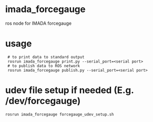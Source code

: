 # imada_forcegauge
ros node for IMADA forcegauge

# usage
```
 # to print data to standard output
 rosrun imada_forcegauge print.py --serial_port=<serial port>
 # to publish data to ROS network
 rosrun imada_forcegauge publish.py --serial_port=<serial port>
```
# udev file setup if needed (E.g. /dev/forcegauge)
```
rosrun imada_forcegauge forcegauge_udev_setup.sh              
```